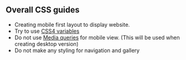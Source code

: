 ## Overall CSS guides

* Creating mobile first layout to display website.
* Try to use [CSS4 variables](https://developer.mozilla.org/en-US/docs/Web/CSS/Using_CSS_variables)
* Do not use [Media queries](https://www.w3schools.com/css/css_rwd_mediaqueries.asp) for mobile view. (This will be used when creating desktop version)
* Do not make any styling for navigation and gallery
